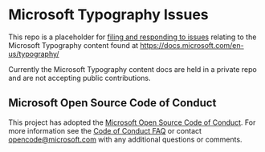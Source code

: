 # Microsoft Typography Issues
This repo is a placeholder for [filing and responding to issues](https://github.com/MicrosoftDocs/typography-issues/issues) relating to the Microsoft Typography content found at https://docs.microsoft.com/en-us/typography/

Currently the Microsoft Typography content docs are held in a private repo and are not accepting public contributions.

## Microsoft Open Source Code of Conduct
This project has adopted the [Microsoft Open Source Code of Conduct](https://opensource.microsoft.com/codeofconduct/).
For more information see the [Code of Conduct FAQ](https://opensource.microsoft.com/codeofconduct/faq/) or contact [opencode@microsoft.com](mailto:opencode@microsoft.com) with any additional questions or comments.
